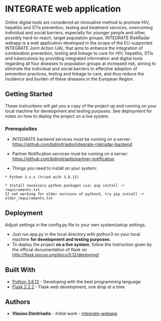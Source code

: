 # INTEGRATE web application
Online digital tools are considered an innovative method to promote HIV, hepatitis and STIs prevention, testing and treatment services, overcoming individual and social barriers, especially for younger people and other, possibly hard-to-reach, target population groups. INTEGRATE RiskRadar webapp is a web application developed in the scope of the EU-supported INTEGRATE Joint Action (JA), that aims to enhance the integration of combination prevention, testing and linkage to care for HIV, hepatitis, STIs and tuberculosis by providing integrated information and digital tools regarding all four diseases to population groups at increased risk, aiming to eliminate the individual and social barriers to effective adoption of prevention practices, testing and linkage to care, and thus reduce the incidence and burden of these diseases in the European Region.

## Getting Started

These instructions will get you a copy of the project up and running on your local machine for development and testing purposes. See deployment for notes on how to deploy the project on a live system.

### Prerequisites

- INTEGRATE backend services must be running on a server:
https://github.com/bdimitriadis/integrate-riskradar-backend

- Partner Notification services must be running on a server:
https://github.com/bdimitriadis/partner-notification

- Things you need to install on your system:

```
* Python 3.x.x (tried with 3.8.13)

* Install necessary python packages via: pip install -r requirements.txt
If not working for older versions of python3, try pip install -r older_requirements.txt
```


## Deployment

Adjust settings in the config.py file to your own system/setup settings.

* Just run app.py in the local directory with python3 on your local machine **for development and testing purposes**.
* To deploy the project **on a live system**, follow the instruction given by the official documentation of flask on http://flask.pocoo.org/docs/0.12/deploying/

## Built With

* [Python 3.8.13](http://www.python.org/) - Developing with the best programming language
* [Flask 2.2.2](http://flask.pocoo.org/) - Flask web development, one drop at a time

## Authors

* **Vlasios Dimitriadis** - *Initial work* - [integrate-webapp](https://github.com/bdimitriadis/integrate_webapp)
